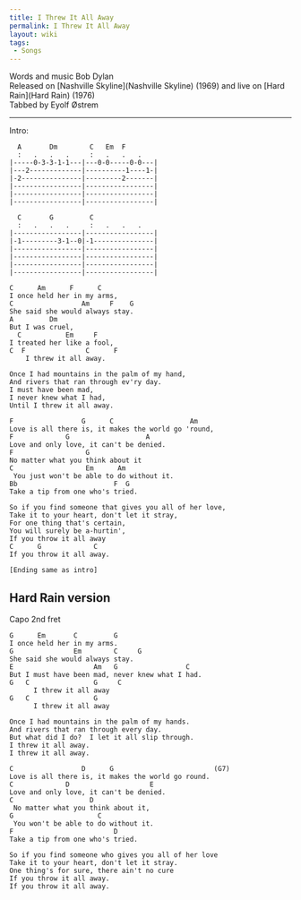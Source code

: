 ```yaml
---
title: I Threw It All Away
permalink: I Threw It All Away
layout: wiki
tags:
 - Songs
---
```


Words and music Bob Dylan  
Released on [Nashville Skyline](Nashville Skyline) (1969) and
live on [Hard Rain](Hard Rain) (1976)  
Tabbed by Eyolf Østrem

* * * * *

Intro:

      A       Dm        C   Em  F
      :   .   .   .     :   .   .   .
    |-----0-3-3-1-1---|---0-0-----0-0---|
    |---2-------------|----------1----1-|
    |-2---------------|---------2-------|
    |-----------------|-----------------|
    |-----------------|-----------------|
    |-----------------|-----------------|

      C       G         C
      :   .   .   .     :   .   .   .
    |-----------------|-----------------|
    |-1---------3-1--0|-1---------------|
    |-----------------|-----------------|
    |-----------------|-----------------|
    |-----------------|-----------------|
    |-----------------|-----------------|

    C      Am      F      C
    I once held her in my arms,
    C                 Am     F    G
    She said she would always stay.
    A         Dm
    But I was cruel,
      C           Em     F
    I treated her like a fool,
    C  F               C      F
        I threw it all away.

    Once I had mountains in the palm of my hand,
    And rivers that ran through ev'ry day.
    I must have been mad,
    I never knew what I had,
    Until I threw it all away.

    F                 G      C                   Am
    Love is all there is, it makes the world go 'round,
    F             G                   A
    Love and only love, it can't be denied.
    F                  G
    No matter what you think about it
    C                  Em      Am
     You just won't be able to do without it.
    Bb                        F  G
    Take a tip from one who's tried.

    So if you find someone that gives you all of her love,
    Take it to your heart, don't let it stray,
    For one thing that's certain,
    You will surely be a-hurtin',
    If you throw it all away
    C      G             C
    If you throw it all away.

    [Ending same as intro]

<h2 class="songversion">
Hard Rain version

</h2>
Capo 2nd fret

    G      Em       C         G
    I once held her in my arms.
    G               Em        C     G
    She said she would always stay.
    E                    Am   G                 C
    But I must have been mad, never knew what I had.
    G   C                G     C
          I threw it all away
    G   C                G
          I threw it all away

    Once I had mountains in the palm of my hands.
    And rivers that ran through every day.
    But what did I do?  I let it all slip through.
    I threw it all away.
    I threw it all away.

    C                 D      G                         (G7)
    Love is all there is, it makes the world go round.
    C             D                    E
    Love and only love, it can't be denied.
    C                   D
     No matter what you think about it,
    G                     C
     You won't be able to do without it.
    F                         D
    Take a tip from one who's tried.

    So if you find someone who gives you all of her love
    Take it to your heart, don't let it stray.
    One thing's for sure, there ain't no cure
    If you throw it all away.
    If you throw it all away.
